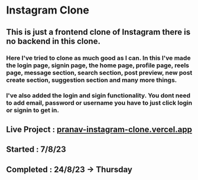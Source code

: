 # Instagram Clone

## This is just a frontend clone of Instagram there is no backend in this clone.

### Here I've tried to clone as much good as I can. In this I've made the login page, signin page, the home page, profile page, reels page, message section, search section, post preview, new post create section, suggestion section and many more things.

### I've also added the login and sigin functionality. You dont need to add email, password or username you have to just click login or signin to get in.

## Live Project : <a href="https://pranav-instagram-clone.vercel.app" target="_blank">pranav-instagram-clone.vercel.app</a>

## Started : 7/8/23

## Completed : 24/8/23 -> Thursday
